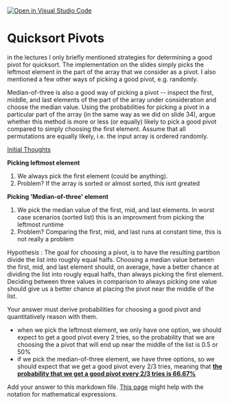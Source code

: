 [![Open in Visual Studio Code](https://classroom.github.com/assets/open-in-vscode-718a45dd9cf7e7f842a935f5ebbe5719a5e09af4491e668f4dbf3b35d5cca122.svg)](https://classroom.github.com/online_ide?assignment_repo_id=12093761&assignment_repo_type=AssignmentRepo)
# Quicksort Pivots

in the lectures I only briefly mentioned strategies for determining a good pivot
for quicksort. The implementation on the slides simply picks the leftmost
element in the part of the array that we consider as a pivot. I also mentioned a
few other ways of picking a good pivot, e.g. randomly.

Median-of-three is also a good way of picking a pivot -- inspect the first,
middle, and last elements of the part of the array under consideration and
choose the median value. Using the probabilities for picking a pivot in a
particular part of the array (in the same way as we did on slide 34), argue
whether this method is more or less (or equally) likely to pick a good pivot
compared to simply choosing the first element. Assume that all permutations are
equally likely, i.e. the input array is ordered randomly.

<ins>Initial Thoughts</ins>

**Picking leftmost element**
  1. We always pick the first element (could be anything). 
  2. Problem? If the array is sorted or almost sorted, this isnt greated
     
**Picking 'Median-of-three' element**
  1. We pick the median value of the first, mid, and last elements. In worst case scenarios (sorted list) this is an improvment from picking the leftmost runtime
  2. Problem? Comparing the first, mid, and last runs at constant time, this is not really a problem

Hypothesis : The goal for choosing a pivot, is to have the resulting partition divide the list into roughly equal halfs. Choosing a median value between the first, mid, and last element should, on average, have a better chance at dividing the list into rougly equal halfs, than always picking the first element. Deciding between three values in comparison to always picking one value should give us a better chance at placing the pivot near the middle of the list. 

Your answer must derive probabilities for choosing a good pivot and
quantitatively reason with them.

- when we pick the leftmost element, we only have one option, we should expect to get a good pivot every $2$ tries, so the probability that we are choosing the a pivot that will end up near the middle of the list is 0.5 or 50%
- if we pick the median-of-three element, we have three options, so we should expect that we get a good pivot every 2/3 tries, meaning that <u>**the probability that we get a good pivot every 2/3 tries is 66.67%**</u>

Add your answer to this markdown file. [This
page](https://docs.github.com/en/get-started/writing-on-github/working-with-advanced-formatting/writing-mathematical-expressions)
might help with the notation for mathematical expressions.

